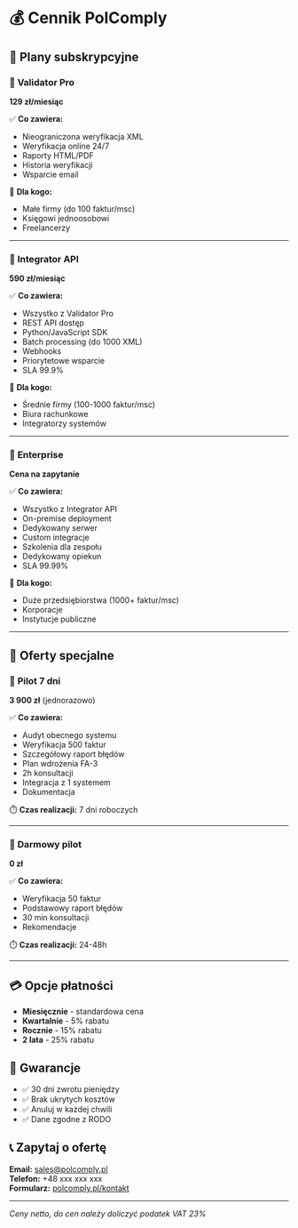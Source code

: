 # 💰 Cennik PolComply

## 🎯 **Plany subskrypcyjne**

### 📱 **Validator Pro**
**129 zł/miesiąc**

✅ **Co zawiera:**
- Nieograniczona weryfikacja XML
- Weryfikacja online 24/7
- Raporty HTML/PDF
- Historia weryfikacji
- Wsparcie email

🎯 **Dla kogo:**
- Małe firmy (do 100 faktur/msc)
- Księgowi jednoosobowi
- Freelancerzy

---

### 🚀 **Integrator API**
**590 zł/miesiąc**

✅ **Co zawiera:**
- Wszystko z Validator Pro
- REST API dostęp
- Python/JavaScript SDK
- Batch processing (do 1000 XML)
- Webhooks
- Priorytetowe wsparcie
- SLA 99.9%

🎯 **Dla kogo:**
- Średnie firmy (100-1000 faktur/msc)
- Biura rachunkowe
- Integratorzy systemów

---

### 🏢 **Enterprise**
**Cena na zapytanie**

✅ **Co zawiera:**
- Wszystko z Integrator API
- On-premise deployment
- Dedykowany serwer
- Custom integracje
- Szkolenia dla zespołu
- Dedykowany opiekun
- SLA 99.99%

🎯 **Dla kogo:**
- Duże przedsiębiorstwa (1000+ faktur/msc)
- Korporacje
- Instytucje publiczne

---

## 🎁 **Oferty specjalne**

### 🚁 **Pilot 7 dni**
**3 900 zł** (jednorazowo)

✅ **Co zawiera:**
- Audyt obecnego systemu
- Weryfikacja 500 faktur
- Szczegółowy raport błędów
- Plan wdrożenia FA-3
- 2h konsultacji
- Integracja z 1 systemem
- Dokumentacja

⏱️ **Czas realizacji:** 7 dni roboczych

---

### 🎯 **Darmowy pilot**
**0 zł**

✅ **Co zawiera:**
- Weryfikacja 50 faktur
- Podstawowy raport błędów
- 30 min konsultacji
- Rekomendacje

⏱️ **Czas realizacji:** 24-48h

---

## 💳 **Opcje płatności**

- **Miesięcznie** - standardowa cena
- **Kwartalnie** - 5% rabatu
- **Rocznie** - 15% rabatu
- **2 lata** - 25% rabatu

## 🤝 **Gwarancje**

- ✅ 30 dni zwrotu pieniędzy
- ✅ Brak ukrytych kosztów
- ✅ Anuluj w każdej chwili
- ✅ Dane zgodne z RODO

## 📞 **Zapytaj o ofertę**

**Email:** sales@polcomply.pl  
**Telefon:** +48 xxx xxx xxx  
**Formularz:** [polcomply.pl/kontakt](https://polcomply.pl/kontakt)

---

*Ceny netto, do cen należy doliczyć podatek VAT 23%*
